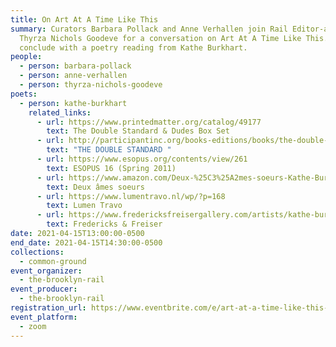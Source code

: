 ```yaml
---
title: On Art At A Time Like This
summary: Curators Barbara Pollack and Anne Verhallen join Rail Editor-at-Large
  Thyrza Nichols Goodeve for a conversation on Art At A Time Like This. We will
  conclude with a poetry reading from Kathe Burkhart.
people:
  - person: barbara-pollack
  - person: anne-verhallen
  - person: thyrza-nichols-goodeve
poets:
  - person: kathe-burkhart
    related_links:
      - url: https://www.printedmatter.org/catalog/49177
        text: The Double Standard & Dudes Box Set
      - url: http://participantinc.org/books-editions/books/the-double-standard
        text: "THE DOUBLE STANDARD "
      - url: https://www.esopus.org/contents/view/261
        text: ESOPUS 16 (Spring 2011)
      - url: https://www.amazon.com/Deux-%25C3%25A2mes-soeurs-Kathe-Burkhart/dp/2012357121
        text: Deux âmes soeurs
      - url: https://www.lumentravo.nl/wp/?p=168
        text: Lumen Travo
      - url: https://www.fredericksfreisergallery.com/artists/kathe-burkhart
        text: Fredericks & Freiser
date: 2021-04-15T13:00:00-0500
end_date: 2021-04-15T14:30:00-0500
collections:
  - common-ground
event_organizer:
  - the-brooklyn-rail
event_producer:
  - the-brooklyn-rail
registration_url: https://www.eventbrite.com/e/art-at-a-time-like-this-tickets-150065378587
event_platform:
  - zoom
---
```

